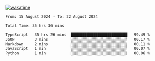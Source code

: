 [![wakatime](https://wakatime.com/badge/user/702d7a0d-6421-40c6-be4d-9b18f6ca91d5.svg)](https://wakatime.com/@702d7a0d-6421-40c6-be4d-9b18f6ca91d5)

<!--START_SECTION:waka-->

```txt
From: 15 August 2024 - To: 22 August 2024

Total Time: 35 hrs 36 mins

TypeScript   35 hrs 26 mins  █████████████████████████   99.49 %
JSON         3 mins          ░░░░░░░░░░░░░░░░░░░░░░░░░   00.17 %
Markdown     2 mins          ░░░░░░░░░░░░░░░░░░░░░░░░░   00.11 %
JavaScript   1 min           ░░░░░░░░░░░░░░░░░░░░░░░░░   00.07 %
Python       1 min           ░░░░░░░░░░░░░░░░░░░░░░░░░   00.06 %
```

<!--END_SECTION:waka-->